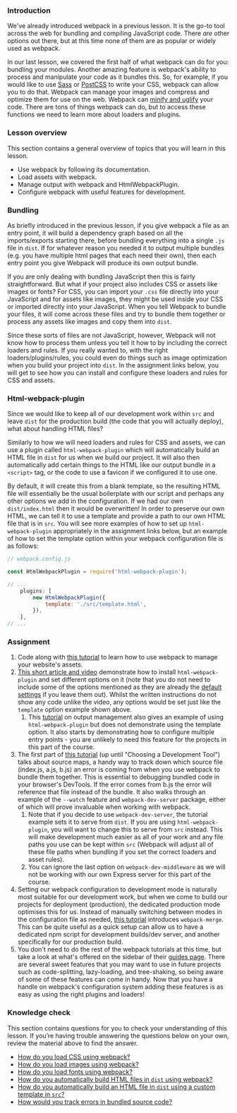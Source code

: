 ### Introduction
We've already introduced webpack in a previous lesson. It is the go-to tool across the web for bundling and compiling JavaScript code. There _are_ other options out there, but at this time none of them are as popular or widely used as webpack.

In our last lesson, we covered the first half of what webpack can do for you: bundling your modules. Another amazing feature is webpack's ability to process and manipulate your code as it bundles this. So, for example, if you would like to use [Sass](http://sass-lang.com/) or [PostCSS](https://postcss.org/) to write your CSS, webpack can allow you to do that. Webpack can manage your images and compress and optimize them for use on the web. Webpack can [minify and uglify](https://stackoverflow.com/questions/33708197/does-it-make-sense-to-do-both-minify-and-uglify/33708348) your code. There are tons of things webpack can do, but to access these functions we need to learn more about loaders and plugins.

### Lesson overview

This section contains a general overview of topics that you will learn in this lesson.

 - Use webpack by following its documentation.
 - Load assets with webpack.
 - Manage output with webpack and HtmlWebpackPlugin.
 - Configure webpack with useful features for development.

### Bundling

As briefly introduced in the previous lesson, if you give webpack a file as an entry point, it will build a dependency graph based on all the imports/exports starting there, before bundling everything into a single `.js` file in `dist`. If for whatever reason you needed it to output multiple bundles (e.g. you have multiple html pages that each need their own), then each entry point you give Webpack will produce its own output bundle.

If you are only dealing with bundling JavaScript then this is fairly straightforward. But what if your project also includes CSS or assets like images or fonts? For CSS, you can import your `.css` file directly into your JavaScript and for assets like images, they might be used inside your CSS or imported directly into your JavaScript. When you tell Webpack to bundle your files, it will come across these files and try to bundle them together or process any assets like images and copy them into `dist`.

Since these sorts of files are not JavaScript, however, Webpack will not know how to process them unless you tell it how to by including the correct loaders and rules. If you really wanted to, with the right loaders/plugins/rules, you could even do things such as image optimization when you build your project into `dist`. In the assignment links below, you will get to see how you can install and configure these loaders and rules for CSS and assets.

### Html-webpack-plugin

Since we would like to keep all of our development work within `src` and leave `dist` for the production build (the code that you will actually deploy), what about handling HTML files?

Similarly to how we will need loaders and rules for CSS and assets, we can use a plugin called `html-webpack-plugin` which will automatically build an HTML file in `dist` for us when we build our project. It will also then automatically add certain things to the HTML like our output bundle in a `<script>` tag, or the code to use a favicon if we configured it to use one.

By default, it will create this from a blank template, so the resulting HTML file will essentially be the usual boilerplate with our script and perhaps any other options we add in the configuration. If we had our own `dist/index.html` then it would be overwritten! In order to preserve our own HTML, we can tell it to use a template and provide a path to our own HTML file that is in `src`. You will see more examples of how to set up `html-webpack-plugin` appropriately in the assignment links below, but an example of how to set the template option within your webpack configuration file is as follows:

~~~javascript
// webpack.config.js

const HtmlWebpackPlugin = require('html-webpack-plugin');

// ...
    plugins: [
        new HtmlWebpackPlugin({
            template: './src/template.html',
        }),
    ],
// ...
~~~

### Assignment

<div class="lesson-content__panel" markdown="1">

1. Code along with [this tutorial](https://webpack.js.org/guides/asset-management/) to learn how to use webpack to manage your website's assets.
2. [This short article and video](https://rapidevelop.org/webpack/setup-html-webpack-plugin) demonstrate how to install `html-webpack-plugin` and set different options on it (note that you do not need to include some of the options mentioned as they are already the [default settings](https://github.com/jantimon/html-webpack-plugin#options) if you leave them out). Whilst the written instructions do not show any code unlike the video, any options would be set just like the `template` option example shown above.
    1. This [tutorial](https://webpack.js.org/guides/output-management/) on output management also gives an example of using `html-webpack-plugin` but does not demonstrate using the template option. It also starts by demonstrating how to configure multiple entry points - you are unlikely to need this feature for the projects in this part of the course.
3. The first part of [this tutorial](https://webpack.js.org/guides/development/) (up until "Choosing a Development Tool") talks about source maps, a handy way to track down which source file (index.js, a.js, b.js) an error is coming from when you use webpack to bundle them together. This is essential to debugging bundled code in your browser's DevTools. If the error comes from b.js the error will reference that file instead of the bundle. It also walks through an example of the `--watch` feature and `webpack-dev-server` package, either of which will prove invaluable when working with webpack.
    1. Note that if you decide to use `webpack-dev-server`, the tutorial example sets it to serve from `dist`. If you are using `html-webpack-plugin`, you will want to change this to serve from `src` instead. This will make development much easier as all of your work and any file paths you use can be kept within `src` (Webpack will adjust all of these file paths when bundling if you set the correct loaders and asset rules).
    2. You can ignore the last option on `webpack-dev-middleware` as we will not be working with our own Express server for this part of the course.
4. Setting our webpack configuration to development mode is naturally most suitable for our development work, but when we come to build our projects for deployment (production), the dedicated production mode optimises this for us. Instead of manually switching between modes in the configuration file as needed, [this tutorial](https://webpack.js.org/guides/production/) introduces `webpack-merge`. This can be quite useful as a quick setup can allow us to have a dedicated npm script for development builds/dev server, and another specifically for our production build.
5. You don't need to do the rest of the webpack tutorials at this time, but take a look at what's offered on the sidebar of their [guides page](https://webpack.js.org/guides/). There are several sweet features that you may want to use in future projects such as code-splitting, lazy-loading, and tree-shaking, so being aware of some of these features can come in handy. Now that you have a handle on webpack's configuration system adding these features is as easy as using the right plugins and loaders!

</div>

### Knowledge check

This section contains questions for you to check your understanding of this lesson. If you’re having trouble answering the questions below on your own, review the material above to find the answer.

- [How do you load CSS using webpack?](https://webpack.js.org/guides/asset-management/#loading-css)
- [How do you load images using webpack?](https://webpack.js.org/guides/asset-management/#loading-images)
- [How do you load fonts using webpack?](https://webpack.js.org/guides/asset-management/#loading-fonts)
- [How do you automatically build HTML files in `dist` using webpack?](https://webpack.js.org/guides/output-management/#setting-up-htmlwebpackplugin)
- [How do you automatically build an HTML file in `dist` using a custom template in `src`?](https://rapidevelop.org/webpack/setup-html-webpack-plugin)
- [How would you track errors in bundled source code?](https://webpack.js.org/guides/development/)
